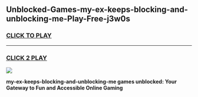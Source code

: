 
## Unblocked-Games-my-ex-keeps-blocking-and-unblocking-me-Play-Free-j3w0s
<h3>
<a href="https://premium76.site?title=my-ex-keeps-blocking-and-unblocking-me&ref=23A">CLICK TO PLAY</a></h3>
<hr>

<h3>
<a href="https://premium76.site?title=my-ex-keeps-blocking-and-unblocking-me&ref=23A">CLICK 2 PLAY</a>
  
</h3>

<a href="https://premium76.site?title=my-ex-keeps-blocking-and-unblocking-me&ref=23A"><img src="https://clearcache.store/games.png"></a>


**my-ex-keeps-blocking-and-unblocking-me games unblocked: Your Gateway to Fun and Accessible Online Gaming**
